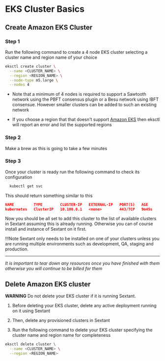 # EKS Cluster Basics

## Create Amazon EKS Cluster

### Step 1

Run the following command to create a 4 node EKS cluster selecting a cluster
name and region name of your choice

```bash
eksctl create cluster \
  --name <CLUSTER_NAME> \
  --region <REGION_NAME> \
  --node-type m5.large \
  --nodes 4
```

* Note that a minimum of 4 nodes is required to support a Sawtooth network using
  the PBFT consensus plugin or a Besu network using IBFT consensue. However
  smaller clusters can be added to such an existing network

* If you choose a region that that doesn't support
  [Amazon EKS](https://aws.amazon.com/about-aws/global-infrastructure/regional-product-services/)
  then eksctl will report an error and list the supported regions

### Step 2

Make a brew as this is going to take a few minutes

### Step 3

Once your cluster is ready run the following command to check its configuration

```bash
  kubectl get svc
```

This should return something similar to this

```json
NAME         TYPE        CLUSTER-IP   EXTERNAL-IP   PORT(S)   AGE
kubernetes   ClusterIP   10.100.0.1   <none>        443/TCP   9m45s
```

Now you should be all set to add this cluster to the list of available clusters
in Sextant assuming this is already running. Otherwise you can of course
install and instance of Sextant on it first.

!!!Note
  Sextant only needs to be installed on one of your clusters unless you
  are running multiple environments such as development, QA, staging and
  production.

-----
_It is important to tear down any resources once you have finished with them
otherwise you will continue to be billed for them_

## Delete Amazon EKS cluster

__WARNING__ Do not delete your EKS cluster if it is running Sextant.

1. Before deleting your EKS cluster, delete any active deployment running on it
   using Sextant

1. Then, delete any provisioned clusters in Sextant

1. Run the following command to delete your EKS cluster specifying the cluster
   name and region name for completeness

```bash
eksctl delete cluster \
  --name <CLUSTER_NAME> \
  --region <REGION_NAME>
```
